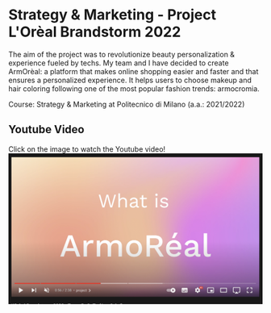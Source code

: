 # Strategy & Marketing - Project L'Orèal Brandstorm 2022
The aim of the project was to revolutionize beauty personalization & experience fueled by techs. My team and I have decided to create ArmOrèal: a platform that makes online shopping easier and faster and that ensures a personalized experience. It helps users to choose makeup and hair coloring following one of the most popular fashion trends: armocromia.

Course: Strategy & Marketing at Politecnico di Milano (a.a.: 2021/2022)

## Youtube Video
Click on the image to watch the Youtube video!
![IMAGE ALT TEXT HERE](https://github.com/fillics/Strategy-Marketing-Project/blob/main/Screen.png)

